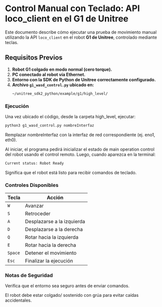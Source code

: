 # **Control Manual con Teclado: API loco_client en el G1 de Unitree**

Este documento describe cómo ejecutar una prueba de movimiento manual utilizando la API `loco_client` en el robot **G1 de Unitree**, controlado mediante teclas.

## **Requisitos Previos**

1. **Robot G1 colgado en modo normal (cero torque).**
2. **PC conectado al robot vía Ethernet.**
3. **Entorno con la SDK de Python de Unitree correctamente configurado.**
4. **Archivo `g1_wasd_control.py` ubicado en:**
   ```bash
   ~/unitree_sdk2_python/example/g1/high_level/
   ```

### **Ejecución**

Una vez ubicado el código, desde la carpeta high_level, ejecutar:

```bash
python3 g1_wasd_control.py nombreInterfaz
```

Remplazar nombreInterfaz con la interfaz de red correspondiente (ej. eno1, eth0).

Al iniciar, el programa pedirá inicializar el estado de main operation control del robot usando el control remoto. Luego, cuando aparezca en la terminal:

```bash
Current status: Robot Ready
```

Significa que el robot está listo para recibir comandos de teclado.

### **Controles Disponibles**

| Tecla   | Acción                    |
| ------- | -------------------------- |
| `W`     | Avanzar                    |
| `S`     | Retroceder                 |
| `A`     | Desplazarse a la izquierda |
| `D`     | Desplazarse a la derecha   |
| `Q`     | Rotar hacia la izquierda   |
| `E`     | Rotar hacia la derecha     |
| `Space` | Detener el movimiento      |
| `Esc`   | Finalizar la ejecución    |

### **Notas de Seguridad**

Verifica que el entorno sea seguro antes de enviar comandos.

El robot debe estar colgado/ sostenido con grúa para evitar caídas accidentales.

